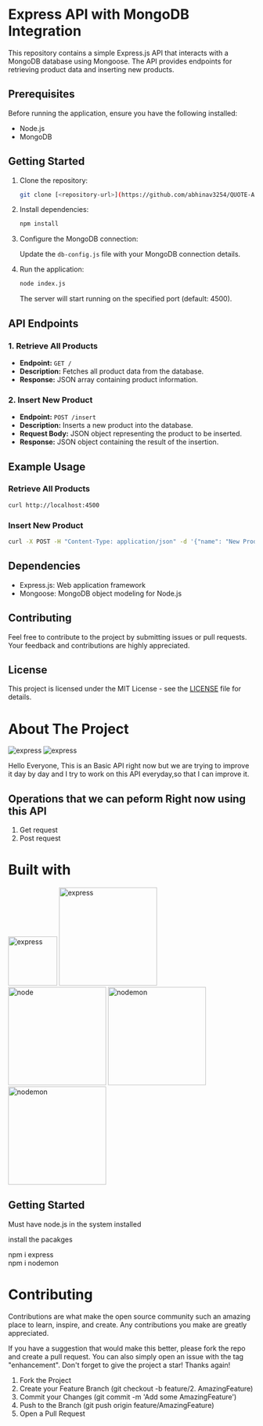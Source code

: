 # Express API with MongoDB Integration

This repository contains a simple Express.js API that interacts with a MongoDB database using Mongoose. The API provides endpoints for retrieving product data and inserting new products.

## Prerequisites

Before running the application, ensure you have the following installed:

- Node.js
- MongoDB

## Getting Started

1. Clone the repository:

   ```bash
   git clone [<repository-url>](https://github.com/abhinav3254/QUOTE-API)
   ```

2. Install dependencies:

   ```bash
   npm install
   ```

3. Configure the MongoDB connection:

   Update the `db-config.js` file with your MongoDB connection details.

4. Run the application:

   ```bash
   node index.js
   ```

   The server will start running on the specified port (default: 4500).

## API Endpoints

### 1. Retrieve All Products

- **Endpoint:** `GET /`
- **Description:** Fetches all product data from the database.
- **Response:** JSON array containing product information.

### 2. Insert New Product

- **Endpoint:** `POST /insert`
- **Description:** Inserts a new product into the database.
- **Request Body:** JSON object representing the product to be inserted.
- **Response:** JSON object containing the result of the insertion.

## Example Usage

### Retrieve All Products

```bash
curl http://localhost:4500
```

### Insert New Product

```bash
curl -X POST -H "Content-Type: application/json" -d '{"name": "New Product", "price": 29.99, "category": "Electronics"}' http://localhost:4500/insert
```

## Dependencies

- Express.js: Web application framework
- Mongoose: MongoDB object modeling for Node.js

## Contributing

Feel free to contribute to the project by submitting issues or pull requests. Your feedback and contributions are highly appreciated.

## License

This project is licensed under the MIT License - see the [LICENSE](LICENSE) file for details.   

# About The Project

<img src="./images/Quote-API JSON-Insert.png" alt="express">
<img src="./images/Quote-API JSON.png" alt="express">


Hello Everyone,
This is an Basic API right now but we are trying to improve it day by day and I try to work on this API everyday,so that I can improve it.

<h2>Operations that we can peform Right now using this API</h2>

1. Get request
2. Post request

# Built with
<img src="./svg/love.svg" alt="express" width="100" height="100">


<img src="./svg/express.svg" alt="express" width="200" height="">

<img src="./svg/node.svg" alt="node" width="200" height="">

<img src="./svg/nodemon.svg" alt="nodemon" width="200" height="">


<img src="./svg/mongodb.svg" alt="nodemon" width="200" height="">


<h2>Getting Started</h2>

Must have node.js in the system installed

install the pacakges

npm i express
<br>
npm i nodemon

# Contributing

Contributions are what make the open source community such an amazing place to learn, inspire, and create. Any contributions you make are greatly appreciated.

If you have a suggestion that would make this better, please fork the repo and create a pull request. You can also simply open an issue with the tag "enhancement". Don't forget to give the project a star! Thanks again!

1. Fork the Project
2. Create your Feature Branch (git checkout -b feature/2. AmazingFeature)
3. Commit your Changes (git commit -m 'Add some AmazingFeature')
4. Push to the Branch (git push origin feature/AmazingFeature)
5. Open a Pull Request
